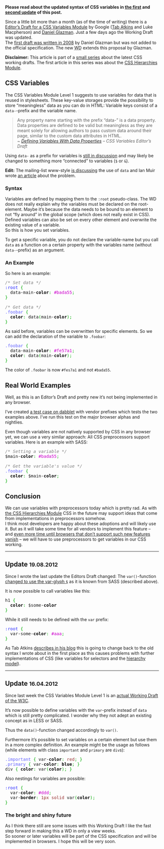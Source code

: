 <strong>Please read about the updated syntax of CSS variables in <a href="#update">the first</a> and <a href="#update2">second update</a> of this post.</strong>

Since a little bit more than a month (as of the time of writing) there is a <a title="CSS Variables Module Level 1" href="http://dev.w3.org/csswg/css-variables/">Editor’s Draft for a CSS Variables Module</a> by Google (<a href="http://www.xanthir.com/blog/">Tab Atkins</a> and Luke Macpherson) and <a href="http://glazman.org/weblog/">Daniel Glazman</a>. Just a few days ago the Working Draft was updated.<br>
The <a href="http://disruptive-innovations.com/zoo/cssvariables/">first draft was written in 2008</a> by Daniel Glazman but was not added to the official specification. The new <abbr title="Working Draft">WD</abbr> extends this proposal by Glazman.

<strong>Disclaimer:</strong> This article is part of a <a href="https://hansreinl.de/archive/category/css-wds/" title="A series of posts which describes new CSS specifications, working drafts and editor’s drafts.">small series</a> about the latest CSS working drafts. The first article in this series was about the <a title="About The CSS Hierarchies Module Level 3" href="https://hansreinl.de/archive/the-css-hierarchies-module-level-3/">CSS Hierarchies Module</a>.

## CSS Variables

The CSS Variables Module Level 1 suggests to use variables for data that is reused in stylesheets. These key-value storages provide the possibility to store “meaningless” data as you can do in HTML: Variable keys consist of a `data-`-prefix and the variable name.

> Any property name starting with the prefix “data-” is a data property. Data properties are defined to be valid but meaningless as they are meant solely for allowing authors to pass custom data around their page, similar to the custom data attributes in HTML.<br>
<cite>~&nbsp;<a href="http://dev.w3.org/csswg/css-variables/#defining-variables">Defining Variables With Data Properties</a> – CSS Variables Editor’s Draft</cite>


Using `data-` as a prefix for variables is <a href="https://twitter.com/#!/tabatkins/status/170547807445467136">still in discussion</a> and may likely be changed to something more “connected” to variables (`$` or `&`).

<strong>Edit:</strong> The mailing-list www-style <a href="http://lists.w3.org/Archives/Public/www-style/2012Feb/1028.html">is discussing</a> the use of `data` and Ian Muir wrote <a href="http://www.piehead.com/blog/2012/03/a-vote-for-css-variables">an article</a> about the problem.

### Syntax

Variables are defined by mapping them to the `:root` pseudo-class. The WD does not really explain why the variables must be declared on the root-element. Maybe it’s because the data needs to be bound to an element to not “fly around” in the global scope (which does not really exist in CSS).<br>
Defined variables can also be set on every other element and overwrite the existing value of a variable.<br>
So this is how you set variables.

To get a specific variable, you do not declare the variable-name but you call `data` as a function on a certain property with the variables name (without `data-`-prefix) as an argument.

### An Example

So here is an example:

<div class="wp_syntax"><div class="code"><pre class="css" style="font-family:monospace;"><span style="color: #808080; font-style: italic;">/* Set data */</span>
<span style="color: #3333ff;">:root </span><span style="color: #00AA00;">{</span>
  data-main-<span style="color: #000000; font-weight: bold;">color</span><span style="color: #00AA00;">:</span> <span style="color: #cc00cc;">#bada55</span><span style="color: #00AA00;">;</span>
<span style="color: #00AA00;">}</span>
&nbsp;
<span style="color: #808080; font-style: italic;">/* Get data */</span>
<span style="color: #6666ff;">.foobar</span> <span style="color: #00AA00;">{</span>
  <span style="color: #000000; font-weight: bold;">color</span><span style="color: #00AA00;">:</span> data<span style="color: #00AA00;">(</span>main-<span style="color: #000000; font-weight: bold;">color</span><span style="color: #00AA00;">)</span><span style="color: #00AA00;">;</span>
<span style="color: #00AA00;">}</span></pre></div></div>


As said before, variables can be overwritten for specific elements. So we can add the declaration of the variable to `.foobar`:

<div class="wp_syntax"><div class="code"><pre class="css" style="font-family:monospace;"><span style="color: #6666ff;">.foobar</span> <span style="color: #00AA00;">{</span>
  data-main-<span style="color: #000000; font-weight: bold;">color</span><span style="color: #00AA00;">:</span> <span style="color: #cc00cc;">#fe57a1</span><span style="color: #00AA00;">;</span>
  <span style="color: #000000; font-weight: bold;">color</span><span style="color: #00AA00;">:</span> data<span style="color: #00AA00;">(</span>main-<span style="color: #000000; font-weight: bold;">color</span><span style="color: #00AA00;">)</span><span style="color: #00AA00;">;</span>
<span style="color: #00AA00;">}</span></pre></div></div>


The color of `.foobar` is now `#fes7a1` and not `#bada55`.

## Real World Examples

Well, as this is an Editor’s Draft and pretty new it’s not being implemented in any browser.

I’ve created <a href="http://dabblet.com/gist/2072596" title="A CSS variables test">a test case on dabblet</a> with vendor prefixes which tests the two examples above. I’ve run this test on the major browser alphas and nightlies.

Even though variables are not natively supported by CSS in any browser yet, we can use a very similar approach: All CSS preprocessors support variables. Here is an example with SASS:

<div class="wp_syntax"><div class="code"><pre class="css" style="font-family:monospace;"><span style="color: #808080; font-style: italic;">/* Setting a variable */</span>
$main-<span style="color: #000000; font-weight: bold;">color</span><span style="color: #00AA00;">:</span> <span style="color: #cc00cc;">#bada55</span><span style="color: #00AA00;">;</span>
&nbsp;
<span style="color: #808080; font-style: italic;">/* Get the variable's value */</span>
<span style="color: #6666ff;">.foobar</span> <span style="color: #00AA00;">{</span>
  <span style="color: #000000; font-weight: bold;">color</span><span style="color: #00AA00;">:</span> $main-<span style="color: #000000; font-weight: bold;">color</span><span style="color: #00AA00;">;</span>
<span style="color: #00AA00;">}</span></pre></div></div>


## Conclusion

We can use variables with preprocessors today which is pretty rad. As with <a href="https://hansreinl.de/archive/the-css-hierarchies-module-level-3/">the CSS Hierarchies Module</a> CSS in the future may support ideas that come from implementations in preprocessors somehow.<br>
I think most developers are happy about these adoptions and will likely use it. But as it will take some time for all vendors to implement this feature – and <a href="http://paulirish.com/2011/browser-market-pollution-iex-is-the-new-ie6/" title="Paul Irish about problems with oldIE">even more time until browsers that don’t support such new features vanish</a> – we will have to use preprocessors to get variables in our CSS working.
<hr>
<h2 id="update2">Update <small>19.08.2012</small></h2>

Since I wrote the last update the Editors Draft changed: The `var()`-function <a href="http://dev.w3.org/csswg/css-variables/#var-glyph">changed to use the var-glyph `$`</a> as it is known from SASS (described above).

It is now possible to call variables like this:

<div class="wp_syntax"><div class="code"><pre class="css" style="font-family:monospace;">h1 <span style="color: #00AA00;">{</span>
  <span style="color: #000000; font-weight: bold;">color</span><span style="color: #00AA00;">:</span> $some-<span style="color: #000000; font-weight: bold;">color</span>
<span style="color: #00AA00;">}</span></pre></div></div>


While it still needs to be defined with the `var` prefix:

<div class="wp_syntax"><div class="code"><pre class="css" style="font-family:monospace;"><span style="color: #3333ff;">:root </span><span style="color: #00AA00;">{</span>
  var-some-<span style="color: #000000; font-weight: bold;">color</span><span style="color: #00AA00;">:</span> <span style="color: #cc00cc;">#aaa</span><span style="color: #00AA00;">;</span>
<span style="color: #00AA00;">}</span></pre></div></div>


As Tab Atkins <a href="http://www.xanthir.com/blog/b4KT0">describes in his blog</a> this is going to change back to the old syntax I wrote about in the first place as this causes problems with further implementations of CSS (like variables for selectors and the <a href="https://hansreinl.de/archive/the-css-hierarchies-module-level-3/">hierarchy model</a>).
<hr>
<h2 id="update">Update <small>16.04.2012</small></h2>

Since last week the CSS Variables Module Level 1 is an <a href="http://www.w3.org/TR/css-variables/">actual Working Draft of the W3C</a>.

It’s now possible to define variables with the `var`-prefix instead of `data` which is still pretty complicated. I wonder why they not adept an existing concept as in LESS or SASS.

Thus the `data()`-function changed accordingly to `var()`.

Furthermore it’s possible to set variables on a certain element but use them in a more complex definition. An example might be the usage as follows (while elements with class `important` and `primary` are `div`s):

<div class="wp_syntax"><div class="code"><pre class="css" style="font-family:monospace;"><span style="color: #6666ff;">.important</span> <span style="color: #00AA00;">{</span> var-<span style="color: #000000; font-weight: bold;">color</span><span style="color: #00AA00;">:</span> <span style="color: #993333;">red</span><span style="color: #00AA00;">;</span> <span style="color: #00AA00;">}</span>
<span style="color: #6666ff;">.primary</span> <span style="color: #00AA00;">{</span> var-<span style="color: #000000; font-weight: bold;">color</span><span style="color: #00AA00;">:</span> <span style="color: #000000; font-weight: bold;">blue</span><span style="color: #00AA00;">;</span> <span style="color: #00AA00;">}</span>
div <span style="color: #00AA00;">{</span> <span style="color: #000000; font-weight: bold;">color</span><span style="color: #00AA00;">:</span> var<span style="color: #00AA00;">(</span><span style="color: #000000; font-weight: bold;">color</span><span style="color: #00AA00;">)</span><span style="color: #00AA00;">;</span> <span style="color: #00AA00;">}</span></pre></div></div>


Also nestings for variables are possible:

<div class="wp_syntax"><div class="code"><pre class="css" style="font-family:monospace;"><span style="color: #3333ff;">:root </span><span style="color: #00AA00;">{</span>
  var-<span style="color: #000000; font-weight: bold;">color</span><span style="color: #00AA00;">:</span> <span style="color: #cc00cc;">#ddd</span><span style="color: #00AA00;">;</span>
  var-<span style="color: #000000; font-weight: bold;">border</span><span style="color: #00AA00;">:</span> <span style="color: #933;">1px</span> <span style="color: #993333;">solid</span> var<span style="color: #00AA00;">(</span><span style="color: #000000; font-weight: bold;">color</span><span style="color: #00AA00;">)</span><span style="color: #00AA00;">;</span>
<span style="color: #00AA00;">}</span></pre></div></div>


### The bright and shiny future

As I think there still are some issues with this Working Draft I like the fast step forward in making this a WD in only a view weeks.<br>
So sooner or later variables will be part of the CSS specification and will be implemented in browsers. I hope this will be very soon.
	</div>
